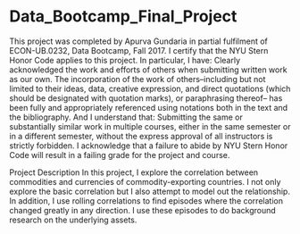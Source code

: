 # Data_Bootcamp_Final_Project

This project was completed by Apurva Gundaria in partial fulfilment of ECON-UB.0232, Data Bootcamp, Fall 2017. I certify that the NYU Stern Honor Code applies to this project. In particular, I have:
Clearly acknowledged the work and efforts of others when submitting written work as our own. The incorporation of the work of others–including but not limited to their ideas, data, creative expression, and direct quotations (which should be designated with quotation marks), or paraphrasing thereof– has been fully and appropriately referenced using notations both in the text and the bibliography.
And I understand that:
Submitting the same or substantially similar work in multiple courses, either in the same semester or in a different semester, without the express approval of all instructors is strictly forbidden.
I acknowledge that a failure to abide by NYU Stern Honor Code will result in a failing grade for the project and course.

Project Description
In this project, I explore the correlation between commodities and currencies of commodity-exporting countries. I not only explore the basic correlation but I also attempt to model out the relationship. In addition, I use rolling correlations to find episodes where the correlation changed greatly in any direction. I use these episodes to do background research on the underlying assets.
